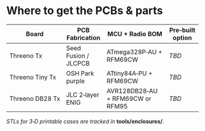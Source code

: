 # Where to get the PCBs & parts

| Board | PCB Fabrication | MCU + Radio BOM | Pre‑built option |
|-------|-----------------|-----------------|------------------|
| Threeno Tx | Seed Fusion / JLCPCB | ATmega328P‑AU + RFM69CW | *TBD* |
| Threeno Tiny Tx | OSH Park purple | ATtiny84A‑PU + RFM69CW | *TBD* |
| Threeno DB28 Tx | JLC 2‑layer ENIG | AVR128DB28‑AU + RFM69CW or RFM95 | *TBD* |

*STLs for 3‑D printable cases are tracked in* **tools/enclosures/**.
